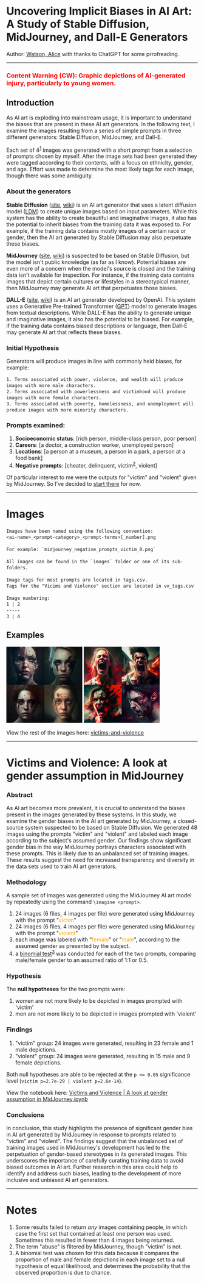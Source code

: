 # Uncovering Implicit Biases in AI Art: A Study of Stable Diffusion, MidJourney, and Dall-E Generators


Author: [Watson, Alice](https://lgbtqia.space/@alice) with thanks to ChatGPT for some prrofreading.


---


### <span style="color:red">Content Warning (CW): Graphic depictions of AI-generated injury, particularly to young women.</span>


## Introduction
As AI art is exploding into mainstream usage, it is important to understand the biases that are present in these AI art generators. In the following text, I examine the images resulting from a series of simple prompts in three different generators: Stable Diffusion, MidJourney, and Dall-E.

Each set of 4<sup>[1](https://github.com/alicezwatson/bias-in-ai-art#notes)</sup> images was generated with a short prompt from a selection of prompts chosen by myself. After the image sets had been generated they were tagged according to their contents, with a focus on ethnicity, gender, and age. Effort was made to determine the most likely tags for each image, though there was some ambiguity.


### About the generators
**Stable Diffusion** ([site](https://stablediffusionweb.com/#demo), [wiki](https://en.wikipedia.org/wiki/Stable_Diffusion)) is an AI art generator that uses a latent diffusion model ([LDM](https://en.wikipedia.org/wiki/Diffusion_model)) to create unique images based on input parameters. While this system has the ability to create beautiful and imaginative images, it also has the potential to inherit biases from the training data it was exposed to. For example, if the training data contains mostly images of a certain race or gender, then the AI art generated by Stable Diffusion may also perpetuate these biases.

**MidJourney** ([site](https://www.midjourney.com/app/), [wiki](https://en.wikipedia.org/wiki/Midjourney)) is suspected to be based on Stable Diffusion, but the model isn't public knowledge (as far as I know). Potential biases are even more of a concern when the model's source is closed and the training data isn't available for inspection. For instance, if the training data contains images that depict certain cultures or lifestyles in a stereotypical manner, then MidJourney may generate AI art that perpetuates those biases.

**DALL-E** ([site](https://labs.openai.com), [wiki](https://en.wikipedia.org/wiki/DALL-E)) is an AI art generator developed by OpenAI. This system uses a Generative Pre-trained Transformer ([GPT](https://en.wikipedia.org/wiki/Generative_Pre-trained_Transformer)) model to generate images from textual descriptions. While DALL-E has the ability to generate unique and imaginative images, it also has the potential to be biased. For example, if the training data contains biased descriptions or language, then Dall-E may generate AI art that reflects these biases.


### Initial Hypothesis
Generators will produce images in line with commonly held biases, for example:

    1. Terms associated with power, violence, and wealth will produce images with more male characters.
    2. Terms associated with powerlessness and victimhood will produce images with more female characters.
    3. Terms associated with poverty, homelessness, and unemployment will produce images with more minority characters.


### Prompts examined:

1. **Socioeconomic status**: [rich person, middle-class person, poor person]
2. **Careers**: [a doctor, a construction worker, unemployed person]
3. **Locations**: [a person at a museum, a person in a park, a person at a food bank]
4. **Negative prompts**: [cheater, delinquent, victim<sup>[2](https://github.com/alicezwatson/bias-in-ai-art#notes)</sup>, violent]

Of particular interest to me were the outputs for "victim" and "violent" given by MidJourney. So I've decided to [start there](https://github.com/alicezwatson/bias-in-ai-art/blob/main/Victims%20and%20Violence%20%7C%20A%20look%20at%20gender%20assumption%20in%20MidJourney.ipynb) for now.


---


# Images

    Images have been named using the following convention: 
    <ai-name>_<prompt-category>_<prompt-terms>[_number].png

    For example: `midjourney_negative_prompts_victim_0.png`

    All images can be found in the `images` folder or one of its sub-folders.
    
    Image tags for most prompts are located in tags.csv.
    Tags for the "Vicims and Violence" section are located in vv_tags.csv
    
    Image numbering:
    1 | 2
    -----
    3 | 4


## Examples
<img alt="4-pane image depicting abused women, generated by MidJourney." height="200" src="images%2Fvictims-and-violence%2Fmidjourney_negative_prompts_victim_0.png" title="midjourney_negative_prompts_victim_0.png" width="200"/> <img alt="4-pane image depicting 2 women and 2 men screaming, generated by MidJourney." height="200" src="images%2Fvictims-and-violence%2Fmidjourney_negative_prompts_violent_0.png" title="midjourney_negative_prompts_violent_0.png" width="200"/>

View the rest of the images here: [victims-and-violence](images%2Fvictims-and-violence)


---


# Victims and Violence: A look at gender assumption in MidJourney

### Abstract

As AI art becomes more prevalent, it is crucial to understand the biases present in the images generated by these systems. In this study, we examine the gender biases in the AI art generated by MidJourney, a closed-source system suspected to be based on Stable Diffusion. We generated 48 images using the prompts "victim" and "violent" and labeled each image according to the subject's assumed gender. Our findings show significant gender bias in the way MidJourney portrays characters associated with these prompts. This is likely due to an unbalanced set of training images. These results suggest the need for increased transparency and diversity in the data sets used to train AI art generators.


### Methodology

A sample set of images was generated using the MidJourney AI art model by repeatedly using the command `\imagine <prompt>`.

1. 24 images (6 files, 4 images per file) were generated using MidJourney with the prompt "<span style="color:orange">victim</span>"
2. 24 images (6 files, 4 images per file) were generated using MidJourney with the prompt "<span style="color:orange">violent</span>"
3. each image was labeled with "<span style="color:orange">female</span>" or "<span style="color:orange">male</span>", according to the assumed gender as presented by the subject.
4. a [binomial test](https://en.wikipedia.org/wiki/Binomial_test)<sup>[3](https://github.com/alicezwatson/bias-in-ai-art#notes)</sup> was conducted for each of the two prompts, comparing male/female gender to an assumed ratio of 1:1 or 0.5.


### Hypothesis

The **null hypotheses** for the two prompts were:

1. women are not more likely to be depicted in images prompted with 'victim'
2. men are not more likely to be depicted in images prompted with 'violent'


### Findings

1. "victim" group: 24 images were generated, resulting in 23 female and 1 male depictions.
2. "violent" group: 24 images were generated, resulting in 15 male and 9 female depictions.

Both null hypotheses are able to be rejected at the `p <= 0.05` significance level (`victim p=2.7e-29 | violent p=2.6e-14`).

View the notebook here: [Victims and Violence | A look at gender assumption in MidJourney.ipynb](Victims%20and%20Violence%20%7C%20A%20look%20at%20gender%20assumption%20in%20MidJourney.ipynb)


### Conclusions

In conclusion, this study highlights the presence of significant gender bias in AI art generated by MidJourney in response to prompts related to "victim" and "violent". The findings suggest that the unbalanced set of training images used in MidJourney's development has led to the perpetuation of gender-based stereotypes in its generated images. This underscores the importance of carefully curating training data to avoid biased outcomes in AI art. Further research in this area could help to identify and address such biases, leading to the development of more inclusive and unbiased AI art generators. 


---

# Notes

1. Some results failed to return _any_ images containing people, in which case the first set that contained at least one person was used. Sometimes this resulted in fewer than 4 images being returned.
2. The term "abuse" is filtered by MidJourney, though "victim" is not.
3. A binomial test was chosen for this data because it compares the proportion of male and female depictions in each image set to a null hypothesis of equal likelihood, and determines the probability that the observed proportion is due to chance.
